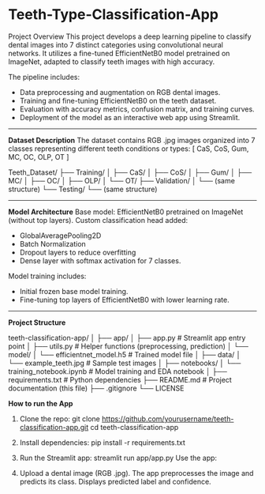 # **Teeth-Type-Classification-App**
Project Overview
This project develops a deep learning pipeline to classify dental images into 7 distinct categories using convolutional neural networks. It utilizes a fine-tuned EfficientNetB0 model pretrained on ImageNet, adapted to classify teeth images with high accuracy.

The pipeline includes:
  - Data preprocessing and augmentation on RGB dental images.
  - Training and fine-tuning EfficientNetB0 on the teeth dataset.
  - Evaluation with accuracy metrics, confusion matrix, and training curves.
  - Deployment of the model as an interactive web app using Streamlit.
-------------------------------------------------------------------------------------------------

**Dataset Description**
The dataset contains RGB .jpg images organized into 7 classes representing different teeth conditions or types:
[ CaS, CoS, Gum, MC, OC, OLP, OT ]

Teeth_Dataset/
├── Training/
│   ├── CaS/
│   ├── CoS/
│   ├── Gum/
│   ├── MC/
│   ├── OC/
│   ├── OLP/
│   └── OT/
├── Validation/
│   └── (same structure)
└── Testing/
    └── (same structure)

-----------------------------------------------------------------------------------------------

**Model Architecture**
Base model: EfficientNetB0 pretrained on ImageNet (without top layers).
Custom classification head added:
  - GlobalAveragePooling2D
  - Batch Normalization
  - Dropout layers to reduce overfitting
  - Dense layer with softmax activation for 7 classes.

Model training includes:
  - Initial frozen base model training.
  - Fine-tuning top layers of EfficientNetB0 with lower learning rate.

-------------------------------------------------------------------------------------------------

**Project Structure**

teeth-classification-app/
│
├── app/
│   ├── app.py                  # Streamlit app entry point
│   ├── utils.py                # Helper functions (preprocessing, prediction)
│   └── model/
│       └── efficientnet_model.h5  # Trained model file
│
├── data/
│   └── example_teeth.jpg       # Sample test images
│
├── notebooks/
│   └── training_notebook.ipynb # Model training and EDA notebook
│
├── requirements.txt            # Python dependencies
├── README.md                   # Project documentation (this file)
├── .gitignore
└── LICENSE

**How to run the App**

1. Clone the repo:
  git clone https://github.com/yourusername/teeth-classification-app.git
  cd teeth-classification-app
2. Install dependencies:
  pip install -r requirements.txt
3. Run the Streamlit app:
  streamlit run app/app.py
  Use the app:

4. Upload a dental image (RGB .jpg).
  The app preprocesses the image and predicts its class.
  Displays predicted label and confidence.

